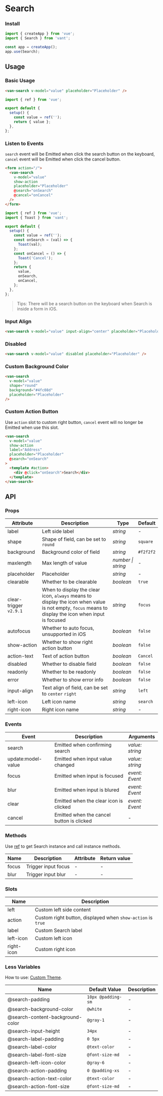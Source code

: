 # Search

### Install

```js
import { createApp } from 'vue';
import { Search } from 'vant';

const app = createApp();
app.use(Search);
```

## Usage

### Basic Usage

```html
<van-search v-model="value" placeholder="Placeholder" />
```

```js
import { ref } from 'vue';

export default {
  setup() {
    const value = ref('');
    return { value };
  },
};
```

### Listen to Events

`search` event will be Emitted when click the search button on the keyboard, `cancel` event will be Emitted when click the cancel button.

```html
<form action="/">
  <van-search
    v-model="value"
    show-action
    placeholder="Placeholder"
    @search="onSearch"
    @cancel="onCancel"
  />
</form>
```

```js
import { ref } from 'vue';
import { Toast } from 'vant';

export default {
  setup() {
    const value = ref('');
    const onSearch = (val) => {
      Toast(val);
    };
    const onCancel = () => {
      Toast('Cancel');
    };
    return {
      value,
      onSearch,
      onCancel,
    };
  },
};
```

> Tips: There will be a search button on the keyboard when Search is inside a form in iOS.

### Input Align

```html
<van-search v-model="value" input-align="center" placeholder="Placeholder" />
```

### Disabled

```html
<van-search v-model="value" disabled placeholder="Placeholder" />
```

### Custom Background Color

```html
<van-search
  v-model="value"
  shape="round"
  background="#4fc08d"
  placeholder="Placeholder"
/>
```

### Custom Action Button

Use `action` slot to custom right button, `cancel` event will no longer be Emitted when use this slot.

```html
<van-search
  v-model="value"
  show-action
  label="Address"
  placeholder="Placeholder"
  @search="onSearch"
>
  <template #action>
    <div @click="onSearch">Search</div>
  </template>
</van-search>
```

## API

### Props

| Attribute | Description | Type | Default |
| --- | --- | --- | --- |
| label | Left side label | _string_ | - |
| shape | Shape of field, can be set to `round` | _string_ | `square` |
| background | Background color of field | _string_ | `#f2f2f2` |
| maxlength | Max length of value | _number \| string_ | - |
| placeholder | Placeholder | _string_ | - |
| clearable | Whether to be clearable | _boolean_ | `true` |
| clear-trigger `v2.9.1` | When to display the clear icon, `always` means to display the icon when value is not empty, `focus` means to display the icon when input is focused | _string_ | `focus` |
| autofocus | Whether to auto focus, unsupported in iOS | _boolean_ | `false` |
| show-action | Whether to show right action button | _boolean_ | `false` |
| action-text | Text of action button | _boolean_ | `Cancel` |
| disabled | Whether to disable field | _boolean_ | `false` |
| readonly | Whether to be readonly | _boolean_ | `false` |
| error | Whether to show error info | _boolean_ | `false` |
| input-align | Text align of field, can be set to `center` `right` | _string_ | `left` |
| left-icon | Left icon name | _string_ | `search` |
| right-icon | Right icon name | _string_ | - |

### Events

| Event | Description | Arguments |
| --- | --- | --- |
| search | Emitted when confirming search | _value: string_ |
| update:model-value | Emitted when input value changed | _value: string_ |
| focus | Emitted when input is focused | _event: Event_ |
| blur | Emitted when input is blured | _event: Event_ |
| clear | Emitted when the clear icon is clicked | _event: Event_ |
| cancel | Emitted when the cancel button is clicked | - |

### Methods

Use [ref](https://v3.vuejs.org/guide/component-template-refs.html) to get Search instance and call instance methods.

| Name  | Description         | Attribute | Return value |
| ----- | ------------------- | --------- | ------------ |
| focus | Trigger input focus | -         | -            |
| blur  | Trigger input blur  | -         | -            |

### Slots

| Name       | Description                                                 |
| ---------- | ----------------------------------------------------------- |
| left       | Custom left side content                                    |
| action     | Custom right button, displayed when `show-action` is `true` |
| label      | Custom Search label                                         |
| left-icon  | Custom left icon                                            |
| right-icon | Custom right icon                                           |

### Less Variables

How to use: [Custom Theme](#/en-US/theme).

| Name                             | Default Value      | Description |
| -------------------------------- | ------------------ | ----------- |
| @search-padding                  | `10px @padding-sm` | -           |
| @search-background-color         | `@white`           | -           |
| @search-content-background-color | `@gray-1`          | -           |
| @search-input-height             | `34px`             | -           |
| @search-label-padding            | `0 5px`            | -           |
| @search-label-color              | `@text-color`      | -           |
| @search-label-font-size          | `@font-size-md`    | -           |
| @search-left-icon-color          | `@gray-6`          | -           |
| @search-action-padding           | `0 @padding-xs`    | -           |
| @search-action-text-color        | `@text-color`      | -           |
| @search-action-font-size         | `@font-size-md`    | -           |
